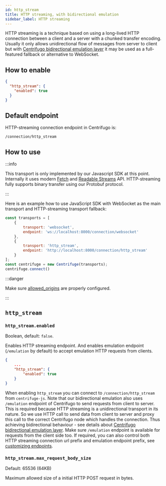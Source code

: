 ```yaml
---
id: http_stream
title: HTTP streaming, with bidirectional emulation
sidebar_label: HTTP streaming
---
```


HTTP streaming is a technique based on using a long-lived HTTP connection between a client and a server with a chunked transfer encoding. Usually it only allows unidirectional flow of messages from server to client but with [Centrifugo bidirectional emulation layer](https://centrifugal.dev/blog/2022/07/19/centrifugo-v4-released#modern-websocket-emulation-in-javascript) it may be used as a full-featured fallback or alternative to WebSocket.

## How to enable

```json title=config.json
{
  "http_stream": {
    "enabled": true
  }
}
```

## Default endpoint

HTTP-streaming connection endpoint in Centrifugo is:

```
/connection/http_stream
```

## How to use

:::info

This transport is only implemented by our Javascript SDK at this point. Internally it uses modern [Fetch](https://developer.mozilla.org/en-US/docs/Web/API/Fetch_API) and [Readable Streams](https://developer.mozilla.org/en-US/docs/Web/API/ReadableStream) API. HTTP-streaming fully supports binary transfer using our Protobuf protocol.

:::

Here is an example how to use JavaScript SDK with WebSocket as the main transport and HTTP-streaming transport fallback:

```javascript title="Use HTTP-streaming with bidirectional emulation as a fallback for WebSocket in JS SDK"
const transports = [
    {
        transport: 'websocket',
        endpoint: 'ws://localhost:8000/connection/websocket'
    },
    {
        transport: 'http_stream',
        endpoint: 'http://localhost:8000/connection/http_stream'
    }
];
const centrifuge = new Centrifuge(transports);
centrifuge.connect()
```

:::danger

Make sure [allowed_origins](../server/configuration.md#clientallowed_origins) are properly configured.

:::

## `http_stream`

### `http_stream.enabled`

Boolean, default: `false`.

Enables HTTP streaming endpoint. And enables emulation endpoint (`/emulation` by default) to accept emulation HTTP requests from clients.

```json title="config.json"
{
    ...
    "http_stream": {
        "enabled": true
    }
}
```

When enabling `http_stream` you can connect to `/connection/http_stream` from `centrifuge-js`. Note that our bidirectional emulation also uses `/emulation` endpoint of Centrifugo to send requests from client to server. This is required because HTTP streaming is a unidirectional transport in its nature. So we use HTTP call to send data from client to server and proxy this call to the correct Centrifugo node which handles the connection. Thus achieving bidirectional behaviour - see details about [Centrifugo bidirectional emulation layer](https://centrifugal.dev/blog/2022/07/19/centrifugo-v4-released#modern-websocket-emulation-in-javascript). Make sure `/emulation` endpoint is available for requests from the client side too. If required, you can also control both HTTP streaming connection url prefix and emulation endpoint prefix, see [customizing endpoints](../server/configuration.md#customize-handler-endpoints).

### `http_stream.max_request_body_size`

Default: 65536 (64KB)

Maximum allowed size of a initial HTTP POST request in bytes.
